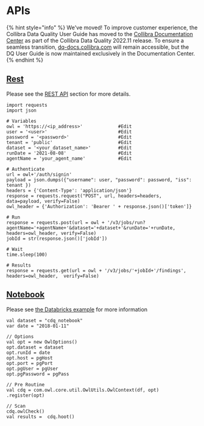 # APIs

{% hint style="info" %}
We've moved! To improve customer experience, the Collibra Data Quality User Guide has moved to the [Collibra Documentation Center](https://productresources.collibra.com/docs/collibra/latest/Content/DataQuality/APIs.htm) as part of the Collibra Data Quality 2022.11 release. To ensure a seamless transition, [dq-docs.collibra.com](http://dq-docs.collibra.com/) will remain accessible, but the DQ User Guide is now maintained exclusively in the Documentation Center.&#x20;
{% endhint %}

## [Rest](apis-1/rest-apis/)

Please see the [REST API](apis-1/rest-apis/) section for more details.

```
import requests
import json

# Variables
owl = 'https://<ip_address>'             #Edit 
user = '<user>'                          #Edit 
password = '<password>'                  #Edit 
tenant = 'public'                        #Edit 
dataset = '<your_dataset_name>'          #Edit 
runDate = '2021-08-08'                   #Edit 
agentName = 'your_agent_name'            #Edit 

# Authenticate
url = owl+'/auth/signin'
payload = json.dumps({"username": user, "password": password, "iss": tenant })
headers = {'Content-Type': 'application/json'}
response = requests.request("POST", url, headers=headers, data=payload, verify=False)
owl_header = {'Authorization': 'Bearer ' + response.json()['token']}

# Run
response = requests.post(url = owl + '/v3/jobs/run?agentName='+agentName+'&dataset='+dataset+'&runDate='+runDate, headers=owl_header, verify=False)
jobId = str(response.json()['jobId'])

# Wait
time.sleep(100)

# Results
response = requests.get(url = owl + '/v3/jobs/'+jobId+'/findings', headers=owl_header,  verify=False)
```

## [Notebook](apis-1/notebook/)

Please see [the Databricks example](apis-1/notebook/cdq-+-databricks/) for more information

```
val dataset = "cdq_notebook"
var date = "2018-01-11"

// Options
val opt = new OwlOptions()
opt.dataset = dataset
opt.runId = date
opt.host = pgHost
opt.port = pgPort
opt.pgUser = pgUser
opt.pgPassword = pgPass

// Pre Routine 
val cdq = com.owl.core.util.OwlUtils.OwlContext(df, opt)
.register(opt)

// Scan
cdq.owlCheck()
val results =  cdq.hoot()
```
